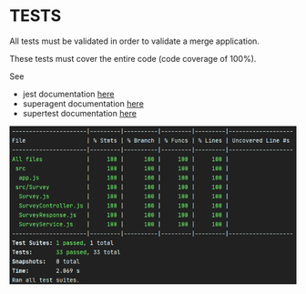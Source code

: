 # TESTS

All tests must be validated in order to validate a merge application.

These tests must cover the entire code (code coverage of 100%).

See
* jest documentation [here](https://jestjs.io/)
* superagent documentation [here](https://visionmedia.github.io/superagent/)
* supertest documentation [here](https://github.com/visionmedia/supertest)

![test and coverage](./assets/test-coverage.png)

